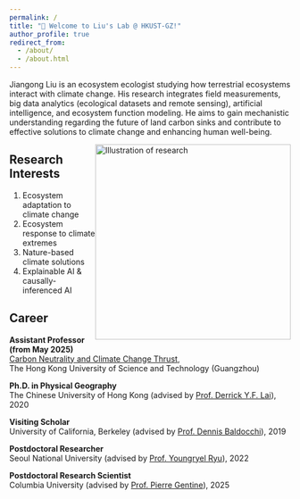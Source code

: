 ```yaml
---
permalink: /
title: "👋 Welcome to Liu's Lab @ HKUST-GZ!"
author_profile: true
redirect_from: 
  - /about/
  - /about.html
---
```


Jiangong Liu is an ecosystem ecologist studying how terrestrial ecosystems interact with climate change. His research integrates field measurements, big data analytics (ecological datasets and remote sensing), artificial intelligence, and ecosystem function modeling. He aims to gain mechanistic understanding regarding the future of land carbon sinks and contribute to effective solutions to climate change and enhancing human well-being.

<img src="https://jiangong-liu.github.io/EcoAI-Lab.github.io/images/approaches.png" alt="Illustration of research" style="float: right; width: 350px;" />

<div class="spacer"></div>

## Research Interests

1. Ecosystem adaptation to climate change  
2. Ecosystem response to climate extremes  
3. Nature-based climate solutions  
4. Explainable AI & causally-inferenced AI  

<div class="spacer"></div>

## Career

**Assistant Professor (from May 2025)**  
[Carbon Neutrality and Climate Change Thrust](https://www.hkust-gz.edu.cn/academics/hubs-and-thrust-areas/society-hub/carbon-neutrality-and-climate-change),  
The Hong Kong University of Science and Technology (Guangzhou)

**Ph.D. in Physical Geography**  
The Chinese University of Hong Kong (advised by [Prof. Derrick Y.F. Lai](https://www.grm.cuhk.edu.hk/en/profile/dyflai)), 2020 

**Visiting Scholar**  
University of California, Berkeley (advised by [Prof. Dennis Baldocchi](https://ourenvironment.berkeley.edu/people/dennis-baldocchi)), 2019

**Postdoctoral Researcher**  
Seoul National University (advised by [Prof. Youngryel Ryu](https://www.environment.snu.ac.kr)), 2022

**Postdoctoral Research Scientist**  
Columbia University (advised by [Prof. Pierre Gentine](https://gentinelab.eee.columbia.edu/home)), 2025
